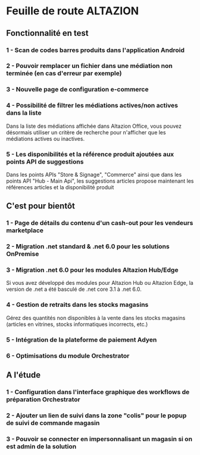 <div class='roadmapPage'>
<h1>Feuille de route ALTAZION</h1>
<h2>Fonctionnalité en test</h2>
<div id="enTest">
<div class="item">
<h3>1 - Scan de codes barres produits dans l'application Android</h3>
</div>
<div class="item">
<h3>2 - Pouvoir remplacer un fichier dans une médiation non terminée (en cas d'erreur par exemple)</h3>
</div>
<div class="item">
<h3>3 - Nouvelle page de configuration e-commerce</h3>
</div>
<div class="item">
<h3>4 - Possibilité de filtrer les médiations actives/non actives dans la liste</h3>
<div>Dans la liste des médiations affichée dans Altazion Office, vous pouvez désormais utiliser un critère de recherche pour n'afficher que les médiations actives ou inactives. </div>
</div>
<div class="item">
<h3>5 - Les disponibilités et la référence produit ajoutées aux points API de suggestions</h3>
<div>Dans les points APIs &quot;Store &amp; Signage&quot;, &quot;Commerce&quot; ainsi que dans les points API &quot;Hub - Main Api&quot;, les suggestions articles propose maintenant les références articles et la disponibilité produit </div>
</div>
</div>
<h2>C'est pour bientôt</h2>
<div id="bientot">
<div class="item">
<h3>1 - Page de détails du contenu d'un cash-out pour les vendeurs marketplace </h3>
</div>
<div class="item">
<h3>2 - Migration .net standard & .net 6.0 pour les solutions OnPremise </h3>
</div>
<div class="item">
<h3>3 - Migration .net 6.0 pour les modules Altazion Hub/Edge </h3>
<div>Si vous avez développé des modules pour Altazion Hub ou Altazion Edge, la version de .net a été basculé de .net core 3.1 à .net 6.0. </div>
</div>
<div class="item">
<h3>4 - Gestion de retraits dans les stocks magasins </h3>
<div>Gérez des quantités non disponibles à la vente dans les stocks magasins (articles en vitrines, stocks informatiques incorrects, etc.) </div>
</div>
<div class="item">
<h3>5 - Intégration de la plateforme de paiement Adyen </h3>
</div>
<div class="item">
<h3>6 - Optimisations du module Orchestrator </h3>
</div>
</div>
<h2>A l'étude</h2>
<div id="etude">
<div class="item">
<h3>1 - Configuration dans l'interface graphique des workflows de préparation Orchestrator</h3>
</div>
<div class="item">
<h3>2 - Ajouter un lien de suivi dans la zone "colis" pour le popup de suivi de commande magasin</h3>
</div>
<div class="item">
<h3>3 - Pouvoir se connecter en impersonnalisant un magasin si on est admin de la solution</h3>
</div>
</div>
</div>

